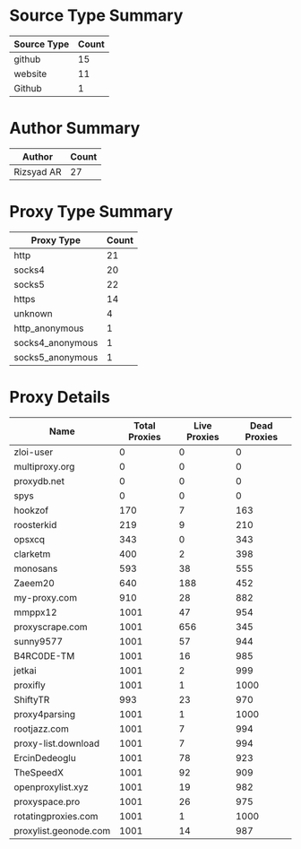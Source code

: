 # Source Type Summary

| Source Type | Count |
|-------------|-------|
| github | 15 |
| website | 11 |
| Github | 1 |


# Author Summary

| Author | Count |
|--------|-------|
| Rizsyad AR | 27 |


# Proxy Type Summary

| Proxy Type | Count |
|------------|-------|
| http | 21 |
| socks4 | 20 |
| socks5 | 22 |
| https | 14 |
| unknown | 4 |
| http_anonymous | 1 |
| socks4_anonymous | 1 |
| socks5_anonymous | 1 |


# Proxy Details

| Name | Total Proxies | Live Proxies | Dead Proxies |
|------|---------------|--------------|---------------|
| zloi-user | 0 | 0 | 0 |
| multiproxy.org | 0 | 0 | 0 |
| proxydb.net | 0 | 0 | 0 |
| spys | 0 | 0 | 0 |
| hookzof | 170 | 7 | 163 |
| roosterkid | 219 | 9 | 210 |
| opsxcq | 343 | 0 | 343 |
| clarketm | 400 | 2 | 398 |
| monosans | 593 | 38 | 555 |
| Zaeem20 | 640 | 188 | 452 |
| my-proxy.com | 910 | 28 | 882 |
| mmppx12 | 1001 | 47 | 954 |
| proxyscrape.com | 1001 | 656 | 345 |
| sunny9577 | 1001 | 57 | 944 |
| B4RC0DE-TM | 1001 | 16 | 985 |
| jetkai | 1001 | 2 | 999 |
| proxifly | 1001 | 1 | 1000 |
| ShiftyTR | 993 | 23 | 970 |
| proxy4parsing | 1001 | 1 | 1000 |
| rootjazz.com | 1001 | 7 | 994 |
| proxy-list.download | 1001 | 7 | 994 |
| ErcinDedeoglu | 1001 | 78 | 923 |
| TheSpeedX | 1001 | 92 | 909 |
| openproxylist.xyz | 1001 | 19 | 982 |
| proxyspace.pro | 1001 | 26 | 975 |
| rotatingproxies.com | 1001 | 1 | 1000 |
| proxylist.geonode.com | 1001 | 14 | 987 |
